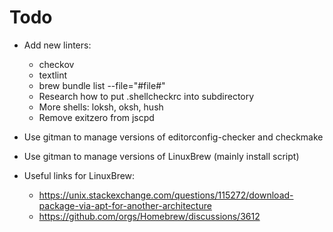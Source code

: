# Todo

- Add new linters:
  - checkov
  - textlint
  - brew bundle list --file="#file#"
  - Research how to put .shellcheckrc into subdirectory
  - More shells: loksh, oksh, hush
  - Remove exitzero from jscpd

- Use gitman to manage versions of editorconfig-checker and checkmake
- Use gitman to manage versions of LinuxBrew (mainly install script)

- Useful links for LinuxBrew:
  - <https://unix.stackexchange.com/questions/115272/download-package-via-apt-for-another-architecture>
  - <https://github.com/orgs/Homebrew/discussions/3612>

